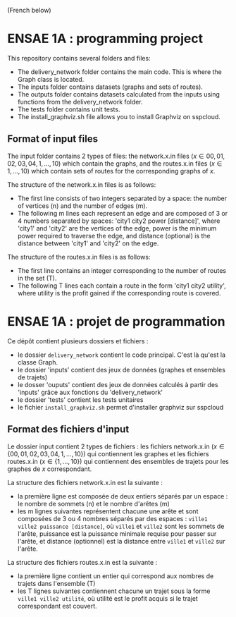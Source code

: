(French below)

# ENSAE 1A : programming project

This repository contains several folders and files:
- The delivery_network folder contains the main code. This is where the Graph class is located.
- The inputs folder contains datasets (graphs and sets of routes).
- The outputs folder contains datasets calculated from the inputs using functions from the delivery_network folder.
- The tests folder contains unit tests.
- The install_graphviz.sh file allows you to install Graphviz on sspcloud.

## Format of input files

The input folder contains 2 types of files: the network.x.in files ($x \in {00, 01, 02, 03, 04, 1, ..., 10}$) which contain the graphs, and the routes.x.in files ($x \in {1, ..., 10}$) which contain sets of routes for the corresponding graphs of $x$.

The structure of the network.x.in files is as follows:
- The first line consists of two integers separated by a space: the number of vertices (n) and the number of edges (m).
- The following m lines each represent an edge and are composed of 3 or 4 numbers separated by spaces: 'city1 city2 power [distance]', where 'city1' and 'city2' are the vertices of the edge, power is the minimum power required to traverse the edge, and distance (optional) is the distance between 'city1' and 'city2' on the edge.

The structure of the routes.x.in files is as follows:
- The first line contains an integer corresponding to the number of routes in the set (T).
- The following T lines each contain a route in the form 'city1 city2 utility', where utility is the profit gained if the corresponding route is covered.

# ENSAE 1A : projet de programmation

Ce dépôt contient plusieurs dossiers et fichiers : 
- le dossier `delivery_network` contient le code principal. C'est là qu'est la classe Graph.
- le dossier 'inputs' contient des jeux de données (graphes et ensembles de trajets) 
- le dosser 'ouputs' contient des jeux de données calculés à partir des 'inputs' grâce aux  fonctions du 'delivery_network'
- le dossier 'tests' contient les tests unitaires
- le fichier `install_graphviz.sh` permet d'installer graphviz sur sspcloud

## Format des fichiers d'input

Le dossier input contient 2 types de fichiers : les fichiers network.x.in ($x \in \{00, 01, 02, 03, 04, 1, ..., 10\}$) qui contiennent les graphes et les fichiers routes.x.in ($x \in \{1, ..., 10\}$) qui contiennent des ensembles de trajets pour les graphes de $x$ correspondant. 

La structure des fichiers network.x.in est la suivante : 
- la première ligne est composée de deux entiers séparés par un espace : le nombre de sommets (n) et le nombre d'arêtes (m)
- les m lignes suivantes représentent chacune une arête et sont composées de 3 ou 4 nombres séparés par des espaces : `ville1 ville2 puissance [distance]`, où `ville1` et `ville2` sont les sommets de l'arête, puissance est la puissance minimale requise pour passer sur l'arête, et distance (optionnel) est la distance entre `ville1` et `ville2` sur l'arête. 

La structure des fichiers routes.x.in est la suivante : 
- la première ligne contient un entier qui correspond aux nombres de trajets dans l'ensemble (T)
- les T lignes suivantes contiennent chacune un trajet sous la forme `ville1 ville2 utilité`, où utilité est le profit acquis si le trajet correspondant est couvert.